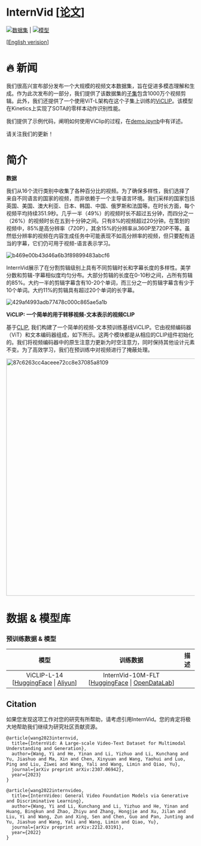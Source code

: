 # InternVid \[[论文](https://arxiv.org/pdf/2307.06942.pdf)\]

[![数据集](https://img.shields.io/badge/%F0%9F%A4%97%20InternVid-Dataset-blue)](https://huggingface.co/datasets/OpenGVLab/InternVid) | [![模型](https://img.shields.io/badge/%F0%9F%A4%97%20ViCLIP-Model-purple)](https://huggingface.co/OpenGVLab/ViCLIP)

\[[English verision](README.md)\]

# :fire: 新闻
我们很高兴宣布部分发布一个大规模的视频文本数据集，旨在促进多模态理解和生成。作为此次发布的一部分，我们提供了该数据集的[子集](https://huggingface.co/datasets/OpenGVLab/InternVid)包含1000万个视频剪辑。此外，我们还提供了一个使用ViT-L架构在这个子集上训练的[ViCLIP](https://huggingface.co/OpenGVLab/ViCLIP)。该模型在Kinetics上实现了SOTA的零样本动作识别性能。

我们提供了示例代码，阐明如何使用ViClip的过程，在[demo.ipynb](https://github.com/OpenGVLab/InternVideo/blob/main/Data/InternVid/demo.ipynb)中有详述。

请关注我们的更新！

# 简介

**数据**

我们从16个流行类别中收集了各种百分比的视频。为了确保多样性，我们选择了来自不同语言的国家的视频，而非依赖于一个主导语言环境。我们采样的国家包括英国、美国、澳大利亚、日本、韩国、中国、俄罗斯和法国等。在时长方面，每个视频平均持续351.9秒。几乎一半（49%）的视频时长不超过五分钟，而四分之一（26%）的视频时长在五到十分钟之间。只有8%的视频超过20分钟。在策划的视频中，85%是高分辨率（720P），其余15%的分辨率从360P至720P不等。虽然低分辨率的视频在内容生成任务中可能表现不如高分辨率的视频，但只要配有适当的字幕，它们仍可用于视频-语言表示学习。

![b469e00b43d46a6b3f89899483abcf6](https://github.com/OpenGVLab/InternVideo/assets/43169235/7d6aca7d-362a-425d-9ef2-ec0189491b52)

InternVid展示了在分割剪辑级别上具有不同剪辑时长和字幕长度的多样性。美学分数和剪辑-字幕相似度均匀分布。大部分剪辑的长度在0-10秒之间，占所有剪辑的85%。大约一半的剪辑字幕含有10-20个单词，而三分之一的剪辑字幕含有少于10个单词。大约11%的剪辑具有超过20个单词的长字幕。

![429af4993adb77478c000c865ae5a1b](https://github.com/OpenGVLab/InternVideo/assets/43169235/f64588c3-81e8-43de-b771-46500474d2ff)

**ViCLIP: 一个简单的用于转移视频-文本表示的视频CLIP**

基于<a href="https://github.com/openai/CLIP">CLIP</a>, 我们构建了一个简单的视频-文本预训练基线ViCLIP。它由视频编码器（ViT）和文本编码器组成，如下所示。这两个模块都是从相应的CLIP组件初始化的。我们将视频编码器中的原生注意力更新为时空注意力，同时保持其他设计元素不变。为了高效学习，我们在预训练中对视频进行了掩蔽处理。

<img width="633" alt="87c6263cc4aceee72cc8e37085a8109" src="https://github.com/OpenGVLab/InternVideo/assets/43169235/1e540a2b-f503-4036-b2a8-ba99401fc5b0">


# 数据 & 模型库

### 预训练数据 & 模型

<div>

|      模型      |   训练数据   |                                               描述                                                |
| :-----------------: | :----------------------: | :---------------------------------------------------------------------------------------------------: |
| ViCLIP-L-14 \[[HuggingFace](https://huggingface.co/OpenGVLab/ViCLIP) \| [Aliyun](https://pjlab-gvm-data.oss-cn-shanghai.aliyuncs.com/internvideo/viclip/ViClip-InternVid-10M-FLT.pth)\] | InternVid-10M-FLT \[[HuggingFace](https://huggingface.co/datasets/OpenGVLab/InternVid) \| [OpenDataLab](https://opendatalab.com/shepshep/InternVid)\] |    |
</div>


## Citation

如果您发现这项工作对您的研究有所帮助，请考虑引用InternVid。您的肯定将极大地帮助我们继续为研究社区贡献资源。

```
@article{wang2023internvid,
  title={InternVid: A Large-scale Video-Text Dataset for Multimodal Understanding and Generation},
  author={Wang, Yi and He, Yinan and Li, Yizhuo and Li, Kunchang and Yu, Jiashuo and Ma, Xin and Chen, Xinyuan and Wang, Yaohui and Luo, Ping and Liu, Ziwei and Wang, Yali and Wang, Limin and Qiao, Yu},
  journal={arXiv preprint arXiv:2307.06942},
  year={2023}
}

@article{wang2022internvideo,
  title={InternVideo: General Video Foundation Models via Generative and Discriminative Learning},
  author={Wang, Yi and Li, Kunchang and Li, Yizhuo and He, Yinan and Huang, Bingkun and Zhao, Zhiyu and Zhang, Hongjie and Xu, Jilan and Liu, Yi and Wang, Zun and Xing, Sen and Chen, Guo and Pan, Junting and Yu, Jiashuo and Wang, Yali and Wang, Limin and Qiao, Yu},
  journal={arXiv preprint arXiv:2212.03191},
  year={2022}
}
```